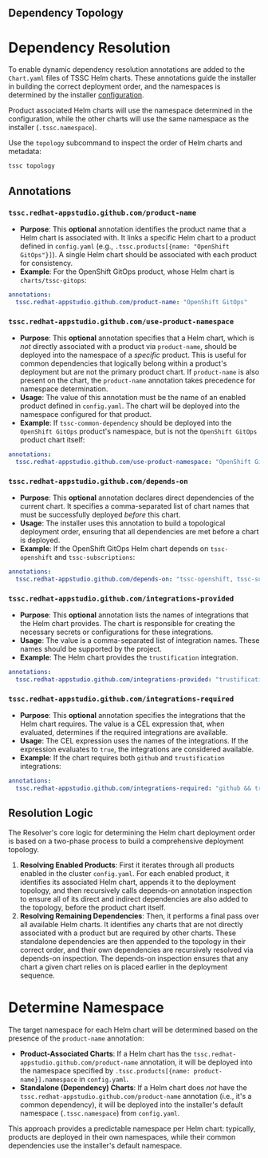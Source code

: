 Dependency Topology
-------------------

# Dependency Resolution

To enable dynamic dependency resolution annotations are added to the `Chart.yaml` files of TSSC Helm charts. These annotations guide the installer in building the correct deployment order, and the namespaces is determined by the installer [configuration](../README.md#-installerproducts-).

Product associated Helm charts will use the namespace determined in the configuration, while the other charts will use the same namespace as the installer (`.tssc.namespace`).

Use the `topology` subcommand to inspect the order of Helm charts and metadata:

```sh
tssc topology
```

## Annotations

### `tssc.redhat-appstudio.github.com/product-name`

- **Purpose**: This **optional** annotation identifies the product name that a Helm chart is associated with. It links a specific Helm chart to a product defined in `config.yaml` (e.g., `.tssc.products[{name: "OpenShift GitOps"}]`). A single Helm chart should be associated with each product for consistency.
- **Example**: For the OpenShift GitOps product, whose Helm chart is `charts/tssc-gitops`:

```yml
annotations:
  tssc.redhat-appstudio.github.com/product-name: "OpenShift GitOps"
```

### `tssc.redhat-appstudio.github.com/use-product-namespace`

- **Purpose**: This **optional** annotation specifies that a Helm chart, which is *not* directly associated with a product via `product-name`, should be deployed into the namespace of a *specific* product. This is useful for common dependencies that logically belong within a product's deployment but are not the primary product chart. If `product-name` is also present on the chart, the `product-name` annotation takes precedence for namespace determination.
- **Usage**: The value of this annotation must be the name of an enabled product defined in `config.yaml`. The chart will be deployed into the namespace configured for that product.
- **Example**: If `tssc-common-dependency` should be deployed into the `OpenShift GitOps` product's namespace, but is not the `OpenShift GitOps` product chart itself:

```yaml
annotations:
  tssc.redhat-appstudio.github.com/use-product-namespace: "OpenShift GitOps"
```

### `tssc.redhat-appstudio.github.com/depends-on`

- **Purpose**: This **optional** annotation declares direct dependencies of the current chart. It specifies a comma-separated list of chart names that must be successfully deployed *before* this chart.
- **Usage**: The installer uses this annotation to build a topological deployment order, ensuring that all dependencies are met before a chart is deployed.
- **Example**: If the OpenShift GitOps Helm chart depends on `tssc-openshift` and `tssc-subscriptions`:

```yaml
annotations:
  tssc.redhat-appstudio.github.com/depends-on: "tssc-openshift, tssc-subscriptions"
```

### `tssc.redhat-appstudio.github.com/integrations-provided`

- **Purpose**: This **optional** annotation lists the names of integrations that the Helm chart provides.  The chart is responsible for creating the necessary secrets or configurations for these integrations.
- **Usage**: The value is a comma-separated list of integration names.  These names should be supported by the project.
- **Example**: The Helm chart provides the `trustification` integration.

```yaml
annotations:
  tssc.redhat-appstudio.github.com/integrations-provided: "trustification"
```

### `tssc.redhat-appstudio.github.com/integrations-required`

- **Purpose**: This **optional** annotation specifies the integrations that the Helm chart requires.  The value is a CEL expression that, when evaluated, determines if the required integrations are available.
- **Usage**: The CEL expression uses the names of the integrations.  If the expression evaluates to `true`, the integrations are considered available.
- **Example**:  If the chart requires both `github` and `trustification` integrations:

```yaml
annotations:
  tssc.redhat-appstudio.github.com/integrations-required: "github && trustification"
```

## Resolution Logic

The Resolver's core logic for determining the Helm chart deployment order is based on a two-phase process to build a comprehensive deployment topology.

1. **Resolving Enabled Products**: First it iterates through all products enabled in the cluster `config.yaml`. For each enabled product, it identifies its associated Helm chart, appends it to the deployment topology, and then recursively calls depends-on annotation inspection to ensure all of its direct and indirect dependencies are also added to the topology, before the product chart itself.
2. **Resolving Remaining Dependencies**: Then, it performs a final pass over all available Helm charts. It identifies any charts that are not directly associated with a product but are required by other charts. These standalone dependencies are then appended to the topology in their correct order, and their own dependencies are recursively resolved via depends-on inspection. The depends-on inspection ensures that any chart a given chart relies on is placed earlier in the deployment sequence.

# Determine Namespace

The target namespace for each Helm chart will be determined based on the presence of the `product-name` annotation:

- **Product-Associated Charts**: If a Helm chart has the `tssc.redhat-appstudio.github.com/product-name` annotation, it will be deployed into the namespace specified by `.tssc.products[{name: product-name}].namespace` in `config.yaml`.
- **Standalone (Dependency) Charts**: If a Helm chart does *not* have the `tssc.redhat-appstudio.github.com/product-name` annotation (i.e., it's a common dependency), it will be deployed into the installer's default namespace (`.tssc.namespace`) from `config.yaml`.

This approach provides a predictable namespace per Helm chart: typically, products are deployed in their own namespaces, while their common dependencies use the installer's default namespace.
